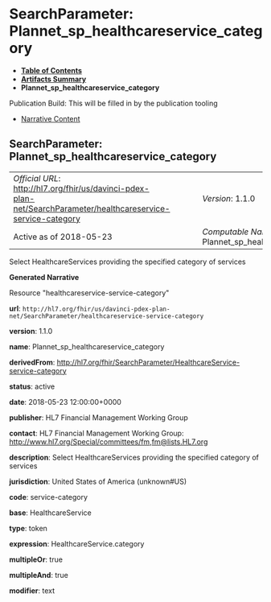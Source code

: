 # SearchParameter: Plannet\_sp\_healthcareservice\_category

* [**Table of Contents**](toc.html)
* [**Artifacts Summary**](artifacts.html)
* **Plannet\_sp\_healthcareservice\_category**

Publication Build: This will be filled in by the publication tooling

* [Narrative Content](#)

## SearchParameter: Plannet\_sp\_healthcareservice\_category

|  |  |  |  |  |
| --- | --- | --- | --- | --- |
| *Official URL*: http://hl7.org/fhir/us/davinci-pdex-plan-net/SearchParameter/healthcareservice-service-category | | | | *Version*: 1.1.0 |
| Active as of 2018-05-23 | | | | *Computable Name*: Plannet\_sp\_healthcareservice\_category |

Select HealthcareServices providing the specified category of services

**Generated Narrative**

Resource "healthcareservice-service-category"

**url**: `http://hl7.org/fhir/us/davinci-pdex-plan-net/SearchParameter/healthcareservice-service-category`

**version**: 1.1.0

**name**: Plannet\_sp\_healthcareservice\_category

**derivedFrom**: <http://hl7.org/fhir/SearchParameter/HealthcareService-service-category>

**status**: active

**date**: 2018-05-23 12:00:00+0000

**publisher**: HL7 Financial Management Working Group

**contact**: HL7 Financial Management Working Group: <http://www.hl7.org/Special/committees/fm>,[fm@lists.HL7.org](mailto:fm@lists.HL7.org)

**description**: Select HealthcareServices providing the specified category of services

**jurisdiction**: United States of America  (unknown#US)

**code**: service-category

**base**: HealthcareService

**type**: token

**expression**: HealthcareService.category

**multipleOr**: true

**multipleAnd**: true

**modifier**: text
